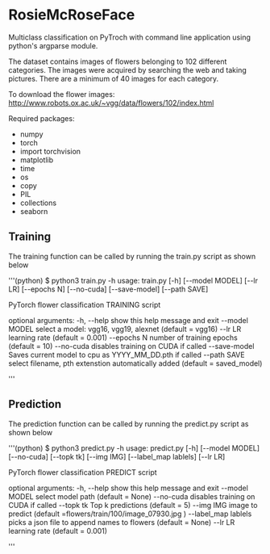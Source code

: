 # RosieMcRoseFace

Multiclass classification on PyTroch with command line application using python's argparse module.

The dataset contains images of flowers belonging to 102 different categories. 
The images were acquired by searching the web and taking pictures. There are a
minimum of 40 images for each category.

To download the flower images:
http://www.robots.ox.ac.uk/~vgg/data/flowers/102/index.html


Required packages:

- numpy
- torch
- import torchvision
- matplotlib
-  time
-  os
-  copy
-  PIL
-  collections
-  seaborn 


## Training

The training function can be called by running the train.py script as shown below


'''(python)
$ python3 train.py -h
usage: train.py [-h] [--model MODEL] [--lr LR] [--epochs N] [--no-cuda]
                [--save-model] [--path SAVE]

PyTorch flower classification TRAINING script

optional arguments:
  -h, --help     show this help message and exit
  --model MODEL  select a model: vgg16, vgg19, alexnet (default = vgg16)
  --lr LR        learning rate (default = 0.001)
  --epochs N     number of training epochs (default = 10)
  --no-cuda      disables training on CUDA if called
  --save-model   Saves current model to cpu as YYYY_MM_DD.pth if called
  --path SAVE    select filename, pth extenstion automatically added (default
                 = saved_model)

'''

## Prediction

The prediction function can be called by running the predict.py script as shown below

'''(python)
$ python3 predict.py -h
usage: predict.py [-h] [--model MODEL] [--no-cuda] [--topk tk] [--img IMG]
                  [--label_map lablels] [--lr LR]

PyTorch flower classification PREDICT script

optional arguments:
  -h, --help           show this help message and exit
  --model MODEL        select model path (default = None)
  --no-cuda            disables training on CUDA if called
  --topk tk            Top k predictions (default = 5)
  --img IMG            image to predict (default
                       =flowers/train/100/image_07930.jpg )
  --label_map lablels  picks a json file to append names to flowers (default =
                       None)
  --lr LR              learning rate (default = 0.001)
  
  '''
